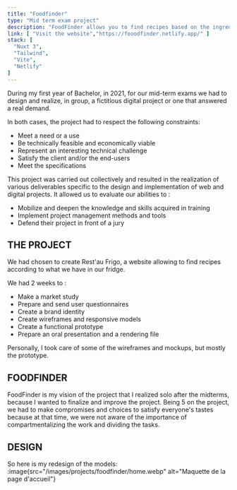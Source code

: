 ```yaml
---
title: "Foodfinder"
type: "Mid term exam project"
description: "FoodFinder allows you to find recipes based on the ingredients you have in your fridge."
link: [ "Visit the website","https://fooodfinder.netlify.app/" ]
stack: [
  "Nuxt 3",
  "Tailwind",
  "Vite",
  "Netlify"
]
---
```


During my first year of Bachelor, in 2021, for our mid-term exams we had to design and realize, in group, a fictitious
digital project or one that answered a real demand.

In both cases, the project had to respect the following constraints:

- Meet a need or a use
- Be technically feasible and economically viable
- Represent an interesting technical challenge
- Satisfy the client and/or the end-users
- Meet the specifications

This project was carried out collectively and resulted in the realization of various deliverables specific to the design
and implementation of web and digital projects. It allowed us to evaluate our abilities to :

- Mobilize and deepen the knowledge and skills acquired in training
- Implement project management methods and tools
- Defend their project in front of a jury

## THE PROJECT

We had chosen to create Rest'au Frigo, a website allowing to find recipes according to what we have in our fridge.

We had 2 weeks to :

- Make a market study
- Prepare and send user questionnaires
- Create a brand identity
- Create wireframes and responsive models
- Create a functional prototype
- Prepare an oral presentation and a rendering file

Personally, I took care of some of the wireframes and mockups, but mostly the prototype.

## FOODFINDER

FoodFinder is my vision of the project that I realized solo after the midterms, because I wanted to finalize and improve
the project. Being 5 on the project, we had to make compromises and choices to satisfy everyone's tastes because at that
time, we were not aware of the importance of compartmentalizing the work and dividing the tasks.

## DESIGN

So here is my redesign of the models:
:image{src="/images/projects/foodfinder/home.webp" alt="Maquette de la page d'accueil"}